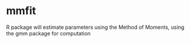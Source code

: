 # mmfit
R package will estimate parameters using the Method of Moments, using the gmm package for computation

